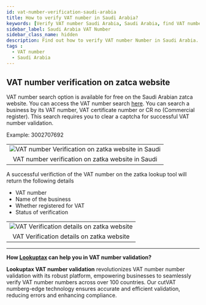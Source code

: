 ```yaml
---
id: vat-number-verification-saudi-arabia
title: How to verify VAT number in Saudi Arabia?
keywords: [Verify VAT number Saudi Arabia, Saudi Arabia, find VAT number Saudi Arabia, Check VAT number Saudi Arabia, VAT number number, Business License, Saudi Arabia, Dubai]
sidebar_label: Saudi Arabia VAT Number
sidebar_class_name: hidden
description: Find out how to verify VAT number Number in Saudi Arabia. Use Lookuptax for hassle-free validation of VAT number Number in Saudi Arabia.
tags : 
  - VAT number
  - Saudi Arabia
---
```


## VAT number verification on zatca website

VAT number search option is available for free on the Saudi Arabian zatca website. You can access the VAT number search [here](https://zatca.gov.sa/ar/eServices/Pages/TaxpayerLookup.aspx).  You can search a business by its VAT number, VAT certificate number or CR no (Commercial register).  This search requires you to clear a captcha for successful VAT number validation.


Example: 3002707692

<table align="center" border="0px" border-color="#dedede"><tr><td>
  <img src="/docs/img/verify/vat-search-saudi.PNG" alt="VAT number Verification on zatka website in Saudi" title="VAT number Verification on zatka website in Saudi"/>
  </td></tr>
  <tr><td align="center">VAT number verification on zatka website in Saudi</td></tr>
</table>


A successful verifiction of the VAT number on the zatka lookup tool will return the following details

* VAT number
* Name of the business
* Whether registered for VAT
* Status of verification

<table align="center" border="0px" border-color="#dedede"><tr><td>
  <img src="/docs/img/verify/vat-details-saudi.PNG" alt="VAT Verification details on zatka website" title="VAT Verification details on zatka website"/>
  </td></tr>
  <tr><td align="center">VAT Verification details on zatka website</td></tr>
</table>


----
**How [Lookuptax](https://lookuptax.com/) can help you in VAT number validation?**

**Lookuptax VAT number validation** revolutionizes VAT number number validation with its robust platform, empowering businesses to seamlessly verify VAT number numbers across over 100 countries. Our cutVAT numberg-edge technology ensures accurate and efficient validation, reducing errors and enhancing compliance.
